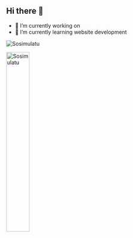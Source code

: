 ## Hi there 👋
- 🔭 I’m currently working on 
- 🌱 I’m currently learning website development


<p align="left"> <img src="https://komarev.com/ghpvc/?username=Sosimulatu&label=Profile%20views&color=0e75b6&style=flat" alt="Sosimulatu" /> </p>




<p><img align="left" width="35%" src="https://github-readme-stats.vercel.app/api/top-langs?theme=transparent&hide_border=true&username=Sosimulatu&show_icons=true&locale=en&layout=compact" alt="Sosimulatu" /></p>
<!-- Here are some ideas to get you started:

- 🔭 I’m currently working on ...
- 🌱 I’m currently learning ...
- 👯 I’m looking to collaborate on ...
- 🤔 I’m looking for help with ...
- 💬 Ask me about ...
- 📫 How to reach me: ...
- 😄 Pronouns: ...
- ⚡ Fun fact: ...
--> -->
